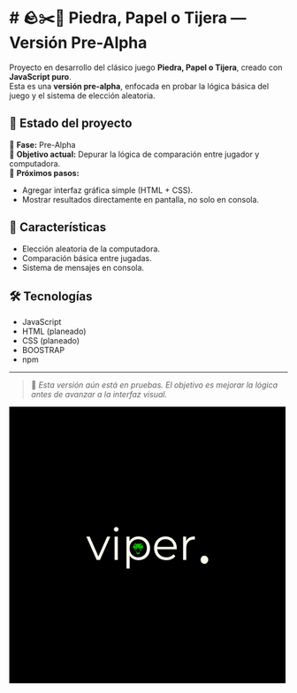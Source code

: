 # # 🪨✂️📄 Piedra, Papel o Tijera — Versión Pre-Alpha

Proyecto en desarrollo del clásico juego **Piedra, Papel o Tijera**, creado con **JavaScript puro**.  
Esta es una **versión pre-alpha**, enfocada en probar la lógica básica del juego y el sistema de elección aleatoria.

## 🚧 Estado del proyecto
🔹 **Fase:** Pre-Alpha  
🔹 **Objetivo actual:** Depurar la lógica de comparación entre jugador y computadora.  
🔹 **Próximos pasos:**
- Agregar interfaz gráfica simple (HTML + CSS).
- Mostrar resultados directamente en pantalla, no solo en consola.

## 🧠 Características
- Elección aleatoria de la computadora.
- Comparación básica entre jugadas.
- Sistema de mensajes en consola.

## 🛠️ Tecnologías
- JavaScript  
- HTML (planeado)  
- CSS (planeado)
- BOOSTRAP 
- npm

---

> 💬 *Esta versión aún está en pruebas. El objetivo es mejorar la lógica antes de avanzar a la interfaz visual.*


![Texto alternativo](/src/imgs/Viper_Logo.png)
